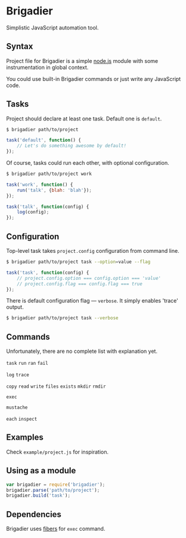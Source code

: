Brigadier
=========

Simplistic JavaScript automation tool.

Syntax
------

Project file for Brigadier is a simple [node.js](http://nodejs.org/) module with some instrumentation in global context.

You could use built-in Brigadier commands or just write any JavaScript code.

Tasks
-----

Project should declare at least one task. Default one is `default`.

```sh
$ brigadier path/to/project
```
```js
task('default', function() {
	// Let's do something awesome by default!
});
```

Of course, tasks could run each other, with optional configuration.

```sh
$ brigadier path/to/project work
```
```js
task('work', function() {
	run('talk', {blah: 'blah'});
});

task('talk', function(config) {
	log(config);
});
```

Configuration
-------------

Top-level task takes `project.config` configuration from command line.

```sh
$ brigadier path/to/project task --option=value --flag
```
```js
task('task', function(config) {
	// project.config.option === config.option === 'value'
	// project.config.flag === config.flag === true
});
```

There is default configuration flag — `verbose`. It simply enables 'trace' output.

```sh
$ brigadier path/to/project task --verbose
```

Commands
--------

Unfortunately, there are no complete list with explanation yet.

`task`
`run`
`ran`
`fail`

`log`
`trace`

`copy`
`read`
`write`
`files`
`exists`
`mkdir`
`rmdir`

`exec`

`mustache`

`each`
`inspect`

Examples
--------

Check `example/project.js` for inspiration.

Using as a module
-----------------

```js
var brigadier = require('brigadier');
brigadier.parse('path/to/project');
brigadier.build('task');
```

Dependencies
------------

Brigadier uses [fibers](https://www.npmjs.org/package/fibers) for `exec` command.